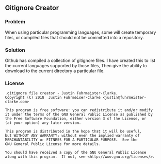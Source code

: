 ## Gitignore Creator

### Problem

When using particular programming languages, some will create temporary files,
or compiled files that should not be committed into a repository.


### Solution

Github has compiled a collection of gitignore files.
I have created this to list the current languages supported by those files,
Then give the ability to download to the current directory a particular file.


### License

    .gitignore file creator - Justin Fuhrmeister-Clarke.
    Copyright (C) 2018  Justin Fuhrmeiser-Clarke <justin@fuhrmeister-clarke.com>

    This program is free software: you can redistribute it and/or modify
    it under the terms of the GNU General Public License as published by
    the Free Software Foundation, either version 3 of the License, or
    (at your option) any later version.

    This program is distributed in the hope that it will be useful,
    but WITHOUT ANY WARRANTY; without even the implied warranty of
    MERCHANTABILITY or FITNESS FOR A PARTICULAR PURPOSE.  See the
    GNU General Public License for more details.

    You should have received a copy of the GNU General Public License
    along with this program.  If not, see <http://www.gnu.org/licenses/>.
